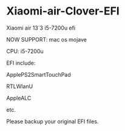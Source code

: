 # Xiaomi-air-Clover-EFI
Xiaomi air 13`3 i5-7200u efi


NOW SUPPORT: 
mac os mojave


CPU:
i5-7200u


EFI include:

ApplePS2SmartTouchPad

RTLWlanU

AppleALC

etc.



Please backup your original EFI files.

